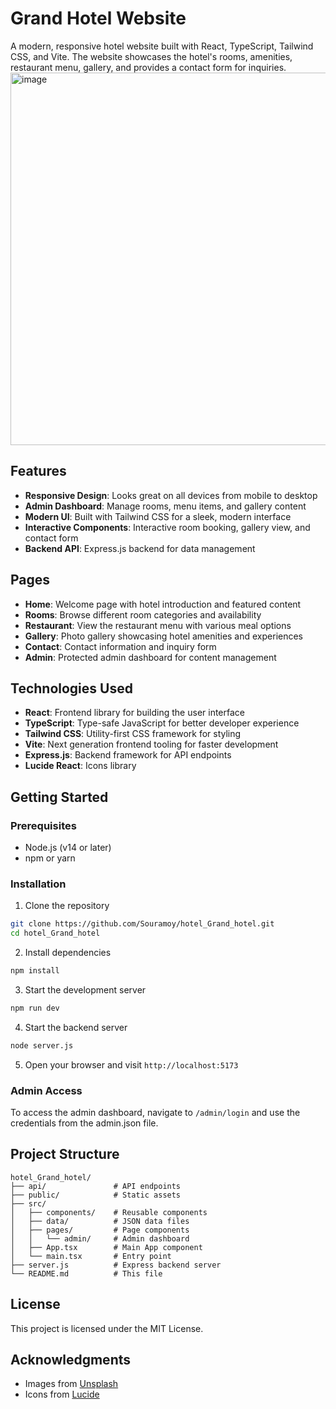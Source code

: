 # Grand Hotel Website

A modern, responsive hotel website built with React, TypeScript, Tailwind CSS, and Vite. The website showcases the hotel's rooms, amenities, restaurant menu, gallery, and provides a contact form for inquiries.
<img width="1357" height="596" alt="image" src="https://github.com/user-attachments/assets/8263a754-9852-4410-bf5d-e1ebdc3cd935" />

## Features

- **Responsive Design**: Looks great on all devices from mobile to desktop
- **Admin Dashboard**: Manage rooms, menu items, and gallery content
- **Modern UI**: Built with Tailwind CSS for a sleek, modern interface
- **Interactive Components**: Interactive room booking, gallery view, and contact form
- **Backend API**: Express.js backend for data management

## Pages

- **Home**: Welcome page with hotel introduction and featured content
- **Rooms**: Browse different room categories and availability
- **Restaurant**: View the restaurant menu with various meal options
- **Gallery**: Photo gallery showcasing hotel amenities and experiences
- **Contact**: Contact information and inquiry form
- **Admin**: Protected admin dashboard for content management

## Technologies Used

- **React**: Frontend library for building the user interface
- **TypeScript**: Type-safe JavaScript for better developer experience
- **Tailwind CSS**: Utility-first CSS framework for styling
- **Vite**: Next generation frontend tooling for faster development
- **Express.js**: Backend framework for API endpoints
- **Lucide React**: Icons library

## Getting Started

### Prerequisites

- Node.js (v14 or later)
- npm or yarn

### Installation

1. Clone the repository
```bash
git clone https://github.com/Souramoy/hotel_Grand_hotel.git
cd hotel_Grand_hotel
```

2. Install dependencies
```bash
npm install
```

3. Start the development server
```bash
npm run dev
```

4. Start the backend server
```bash
node server.js
```

5. Open your browser and visit `http://localhost:5173`

### Admin Access

To access the admin dashboard, navigate to `/admin/login` and use the credentials from the admin.json file.

## Project Structure

```
hotel_Grand_hotel/
├── api/               # API endpoints
├── public/            # Static assets
├── src/
│   ├── components/    # Reusable components
│   ├── data/          # JSON data files
│   ├── pages/         # Page components
│   │   └── admin/     # Admin dashboard
│   ├── App.tsx        # Main App component
│   └── main.tsx       # Entry point
├── server.js          # Express backend server
└── README.md          # This file
```

## License

This project is licensed under the MIT License.

## Acknowledgments

- Images from [Unsplash](https://unsplash.com)
- Icons from [Lucide](https://lucide.dev)
